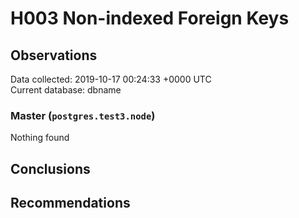 # H003 Non-indexed Foreign Keys #

## Observations ##
Data collected: 2019-10-17 00:24:33 +0000 UTC  
Current database: dbname  


### Master (`postgres.test3.node`) ###



Nothing found



## Conclusions ##


## Recommendations ##

